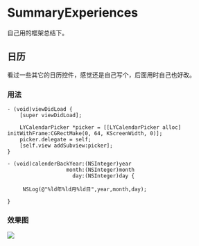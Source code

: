 # SummaryExperiences

自己用的框架总结下。
## 日历
看过一些其它的日历控件，感觉还是自己写个，后面用时自己也好改。

### 用法

```
- (void)viewDidLoad {
    [super viewDidLoad];
    
    LYCalendarPicker *picker = [[LYCalendarPicker alloc] initWithFrame:CGRectMake(0, 64, KScreenWidth, 0)];
    picker.delegate = self;
    [self.view addSubview:picker];
}

- (void)calenderBackYear:(NSInteger)year
                   month:(NSInteger)month
                     day:(NSInteger)day {
    
     NSLog(@"%ld年%ld月%ld日",year,month,day);
    
}
```
### 效果图
![](https://github.com/liuyik/SummaryExperiences/blob/master/效果图/日历.png
)

